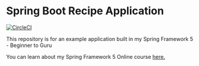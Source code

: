 # Spring Boot Recipe Application

[![CircleCI](https://circleci.com/gh/johnsgp/spring5-recipe-app.svg?style=svg)](https://circleci.com/gh/johnsgp/spring5-recipe-app/)

This repository is for an example application built in my Spring Framework 5 - Beginner to Guru

You can learn about my Spring Framework 5 Online course [here.](https://go.springframework.guru/spring-framework-5-online-course)

